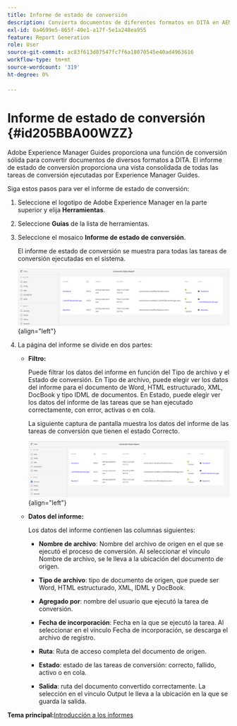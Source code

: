 ```yaml
---
title: Informe de estado de conversión
description: Convierta documentos de diferentes formatos en DITA en AEM Guides. Obtenga información sobre cómo añadir filtros y ver un informe de estado de conversión.
exl-id: 0a4699e5-865f-40e1-a17f-5e1a248ea955
feature: Report Generation
role: User
source-git-commit: ac83f613d87547fc7f6a18070545e40ad4963616
workflow-type: tm+mt
source-wordcount: '319'
ht-degree: 0%

---
```


# Informe de estado de conversión {#id205BBA00WZZ}

Adobe Experience Manager Guides proporciona una función de conversión sólida para convertir documentos de diversos formatos a DITA. El informe de estado de conversión proporciona una vista consolidada de todas las tareas de conversión ejecutadas por Experience Manager Guides.

Siga estos pasos para ver el informe de estado de conversión:

1. Seleccione el logotipo de Adobe Experience Manager en la parte superior y elija **Herramientas**.

1. Seleccione **Guías** de la lista de herramientas.

1. Seleccione el mosaico **Informe de estado de conversión**.

   El informe de estado de conversión se muestra para todas las tareas de conversión ejecutadas en el sistema.

   ![](images/conversion-status-report-new.png){align="left"}

1. La página del informe se divide en dos partes:

   - **Filtro:**

     Puede filtrar los datos del informe en función del Tipo de archivo y el Estado de conversión. En Tipo de archivo, puede elegir ver los datos del informe para el documento de Word, HTML estructurado, XML, DocBook y tipo IDML de documentos. En Estado, puede elegir ver los datos del informe de las tareas que se han ejecutado correctamente, con error, activas o en cola.

     La siguiente captura de pantalla muestra los datos del informe de las tareas de conversión que tienen el estado Correcto.

     ![](images/conversion-report-failed-active-queued-new.png){align="left"}

   - **Datos del informe:**

     Los datos del informe contienen las columnas siguientes:

      - **Nombre de archivo**: Nombre del archivo de origen en el que se ejecutó el proceso de conversión. Al seleccionar el vínculo Nombre de archivo, se le lleva a la ubicación del documento de origen.

      - **Tipo de archivo**: tipo de documento de origen, que puede ser Word, HTML estructurado, XML, IDML y DocBook.

      - **Agregado por**: nombre del usuario que ejecutó la tarea de conversión.

      - **Fecha de incorporación**: Fecha en la que se ejecutó la tarea. Al seleccionar en el vínculo Fecha de incorporación, se descarga el archivo de registro.

      - **Ruta**: Ruta de acceso completa del documento de origen.

      - **Estado**: estado de las tareas de conversión: correcto, fallido, activo o en cola.

      - **Salida**: ruta del documento convertido correctamente. La selección en el vínculo Output le lleva a la ubicación en la que se guarda la salida.


**Tema principal:**&#x200B;[&#x200B; Introducción a los informes](reports-intro.md)
